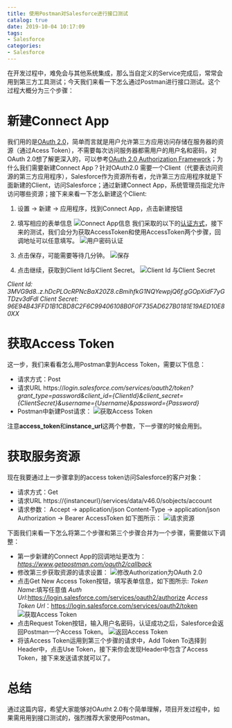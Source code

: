 ```yaml
---
title: 使用Postman对Salesforce进行接口测试
catalog: true
date: 2019-10-04 10:17:09
tags:
- Salesforce
categories:
- Salesforce
---
```

在开发过程中，难免会与其他系统集成，那么当自定义的Service完成后，常常会用到第三方工具测试；今天我们来看一下怎么通过Postman进行接口测试。这个过程大概分为三个步骤：
# 新建Connect App
我们用的是[OAuth 2.0](https://tools.ietf.org/html/rfc6749#section-4.3)，简单而言就是用户允许第三方应用访问存储在服务器的资源（通过Acess Token），不需要每次访问服务器都需用户的用户名和密码，对OAuth 2.0想了解更深入的，可以参考[OAuth 2.0 Authorization Framework](https://tools.ietf.org/html/rfc6749)；为什么我们需要新建Connect App？针对OAuth2.0 需要一个Client（代要表访问资源的第三方应用程序），Salesforce作为资源所有者，允许第三方应用程序就是下面新建的Client，访问Salesforce；通过新建Connect App，系统管理员指定允许访问哪些资源；接下来来看一下怎么新建这个Client:
1. 设置 -> 新建 -> 应用程序，找到Connect App，点击新建按钮
2. 填写相应的表单信息
![Connect App信息](ConnectAppinfo.png)
我们采取的以下的[认证方式](https://tools.ietf.org/html/rfc6749#section-4.3)，接下来的测试，我们会分为获取AccessToken和使用AccessToken两个步骤，回调地址可以任意填写。
![用户密码认证](UserPWAuth.png)

3. 点击保存，可能需要等待几分钟。
![保存](SaveAppConnect.png)
4. 点击继续，获取到Client  Id与Client Secret。
![Client Id 与Client Secret](ClientIdAndSecret.png)

*Client Id: 3MVG9d8..z.hDcPLOcRPNcBaX20Z8.cBmihfkG1NQYewpjQ6f.gGOpXidF7yGTDzv3dFdl*
*Client Secret: 96E94B43FFD1B1CBD8C2F6C99406108B0F0F735AD627B0181E19AED10E80XX*

# 获取Access Token
这一步，我们来看看怎么用Postman拿到Access Token，需要以下信息：
- 请求方式：Post
- 请求URL
https://*login.salesforce.com/services/oauth2/token?grant_type=password&client_id={ClientId}&client_secret={ClientSecret}&username={Username}&password={Password}*
- Postman中新建Post请求：
![获取Access Token](GetAT.png)

注意**access_token**和**instance_url**这两个参数，下一步骤的时候会用到。
# 获取服务资源
现在我要通过上一步骤拿到的access token访问Salesforce的客户对象：
- 请求方式：Get
- 请求URL
    https://{instanceurl}/services/data/v46.0/sobjects/account
- 请求参数：
Accept -> application/json
Content-Type ->  application/json
Authorization -> Bearer AccessToken
如下图所示：
![请求资源](RequestResource.png)

下面我们来看一下怎么将第二个步骤和第三个步骤合并为一个步骤，需要做以下调整：
- 第一步新建的Connect App的回调地址更改为：
*https://www.getpostman.com/oauth2/callback*
- 修改第三步获取资源的请求设置：
![修改Authorization为OAuth 2.0](UpdateAuth2.png)
- 点击Get New Access Token按钮，填写表单信息，如下图所示:
*Token Name*:填写任意值
*Auth Url*:https://login.salesforce.com/services/oauth2/authorize
*Access Token Url*：https://login.salesforce.com/services/oauth2/token
![获取Access Token](GetAT2.png)
- 点击Request Token按钮，输入用户名密码，认证成功之后，Salesforce会返回Postman一个Access Token。
![返回Access Token](ReturnAT.png)
- 将该Access Token运用到第三个步骤的请求中，Add Token To选择到Header中，点击Use Token，接下来你会发现Header中包含了Access Token，接下来发送请求就可以了。

# 总结
通过这篇内容，希望大家能够对OAutht 2.0有个简单理解，项目开发过程中，如果需用用到接口测试的，强烈推荐大家使用Postman。
